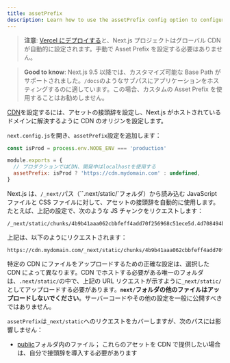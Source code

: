 ```yaml
---
title: assetPrefix
description: Learn how to use the assetPrefix config option to configure your CDN.
---
```


> **注意**: [Vercel にデプロイする](/docs/app-router/building-your-application/deploying)と、Next.js プロジェクトはグローバル CDN が自動的に設定されます。手動で Asset Prefix を設定する必要はありません。

> **Good to know**: Next.js 9.5 以降では、カスタマイズ可能な Base Path がサポートされました。`/docs`のようなサブパスにアプリケーションをホスティングするのに適しています。この場合、カスタムの Asset Prefix を使用することはお勧めしません。

[CDN](https://en.wikipedia.org/wiki/Content_delivery_network)を設定するには、アセットの接頭辞を設定し、Next.js がホストされているドメインに解決するように CDN のオリジンを設定します。

`next.config.js`を開き、`assetPrefix`設定を追加します：

```js title="next.config.js"
const isProd = process.env.NODE_ENV === 'production'

module.exports = {
  // プロダクションではCDN、開発中はlocalhostを使用する
  assetPrefix: isProd ? 'https://cdn.mydomain.com' : undefined,
}
```

Next.js は、`/_next/`パス（``.next/static/`フォルダ）から読み込む JavaScript ファイルと CSS ファイルに対して、アセットの接頭辞を自動的に使用します。たとえば、上記の設定で、次のような JS チャンクをリクエストします：

```
/_next/static/chunks/4b9b41aaa062cbbfeff4add70f256968c51ece5d.4d708494b3aed70c04f0.js
```

上記は、以下のようにリクエストされます：

```
https://cdn.mydomain.com/_next/static/chunks/4b9b41aaa062cbbfeff4add70f256968c51ece5d.4d708494b3aed70c04f0.js
```

特定の CDN にファイルをアップロードするための正確な設定は、選択した CDN によって異なります。CDN でホストする必要がある唯一のフォルダは、`.next/static/`の中で、上記の URL リクエストが示すように`_next/static/`としてアップロードする必要があります。**`next/`フォルダの他のファイルはアップロードしないでください**。サーバーコードやその他の設定を一般に公開すべきではありません。

`assetPrefix`は`_next/static`へのリクエストをカバーしますが、次のパスには影響しません：

- [public](/docs/app-router/building-your-application/optimizing/static-assets)フォルダ内のファイル； これらのアセットを CDN で提供したい場合は、自分で接頭辞を導入する必要があります
